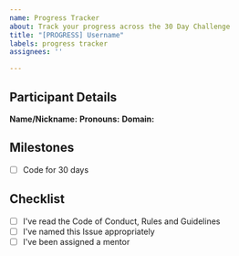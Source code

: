 ```yaml
---
name: Progress Tracker
about: Track your progress across the 30 Day Challenge
title: "[PROGRESS] Username"
labels: progress tracker
assignees: ''

---
```


## Participant Details
**Name/Nickname:**
**Pronouns:**
**Domain:**

<!-- Write a few words about yourself -->

## Milestones
- [ ] Code for 30 days
<!-- Add your own -->

## Checklist
- [ ] I've read the Code of Conduct, Rules and Guidelines
- [ ] I've named this Issue appropriately
- [ ] I've been assigned a mentor
